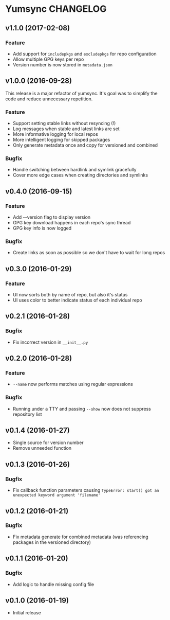 Yumsync CHANGELOG
=================

v1.1.0 (2017-02-08)
-------------------

### Feature

* Add support for `includepkgs` and `excludepkgs` for repo configuration
* Allow multiple GPG keys per repo
* Version number is now stored in `metadata.json`

v1.0.0 (2016-09-28)
-------------------

This release is a major refactor of yumsync. It's goal was to simplify the code and reduce unnecessary repetition.

### Feature

* Support setting stable links without resyncing (!)
* Log messages when stable and latest links are set
* More informative logging for local repos
* More intelligent logging for skipped packages
* Only generate metadata once and copy for versioned and combined

### Bugfix

* Handle switching between hardlink and symlink gracefully
* Cover more edge cases when creating directories and symlinks

v0.4.0 (2016-09-15)
-------------------

### Feature

* Add --version flag to display version
* GPG key download happens in each repo's sync thread
* GPG key info is now logged

### Bugfix

* Create links as soon as possible so we don't have to wait for long repos

v0.3.0 (2016-01-29)
-------------------

### Feature

* UI now sorts both by name of repo, but also it's status
* UI uses color to better indicate status of each individual repo

v0.2.1 (2016-01-28)
-------------------

### Bugfix

* Fix incorrect version in `__init__.py`

v0.2.0 (2016-01-28)
-------------------

### Feature

* `--name` now performs matches using regular expressions

### Bugfix

* Running under a TTY and passing `--show` now does not suppress repository list

v0.1.4 (2016-01-27)
-------------------

* Single source for version number
* Remove unneeded function

v0.1.3 (2016-01-26)
-------------------

### Bugfix

* Fix callback function parameters causing `TypeError: start() got an unexpected keyword argument 'filename'`

v0.1.2 (2016-01-21)
-------------------

### Bugfix

* Fix metadata generate for combined metadata (was referencing packages in the versioned directory)

v0.1.1 (2016-01-20)
-------------------

### Bugfix

* Add logic to handle missing config file

v0.1.0 (2016-01-19)
-------------------

* Initial release
